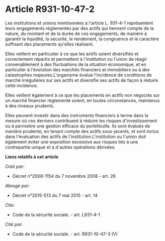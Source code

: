 # Article R931-10-47-2

Les institutions et unions mentionnées à l'article L. 931-4-1 représentent leurs engagements réglementés par des actifs qui
tiennent compte de la nature, du montant et de la durée de ces engagements, de manière à garantir la liquidité, la sécurité,
le rendement, la congruence et le caractère suffisant des placements qu'elles réalisent. 

Elles veillent en particulier à ce que les actifs soient diversifiés et correctement répartis et permettent à l'institution
ou l'union de réagir convenablement à des fluctuations de la situation économique, et en particulier à l'évolution des
marchés financiers et immobiliers ou à des catastrophes majeures.L'organisme évalue l'incidence de conditions de marché
irrégulières sur ses actifs et diversifie ses actifs de façon à réduire cette incidence. 

Elles veillent également à ce que les placements en actifs non négociés sur un marché financier réglementé soient, en toutes
circonstances, maintenus à des niveaux prudents. 

Elles peuvent investir dans des instruments financiers à terme dans la mesure où ces derniers contribuent à réduire les
risques d'investissement ou à permettre une gestion efficace du portefeuille. Ils sont évalués de manière prudente, en tenant
compte des actifs sous-jacents, et sont inclus dans l'évaluation des actifs de l'institution.L'institution ou l'union doit
également éviter une exposition excessive aux risques liés à une contrepartie unique et à d'autres opérations dérivées.

**Liens relatifs à cet article**

_Créé par_:

  - Décret n°2008-1154 du 7 novembre 2008 - art. 26

_Abrogé par_:

  - Décret n°2015-513 du 7 mai 2015 - art. 14

_Cite_:

  - Code de la sécurité sociale. - art. L931-4-1

_Cité par_:

  - Code de la sécurité sociale. - art. R931-10-47-3 (V)
